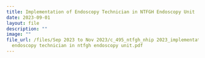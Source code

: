 ```yaml
---
title: Implementation of Endoscopy Technician in NTFGH Endoscopy Unit
date: 2023-09-01
layout: file
description: ""
image: ""
file_url: /files/Sep 2023 to Nov 2023/c_495_ntfgh_nhip 2023_implementation of
  endoscopy technician in ntfgh endoscopy unit.pdf
---
```

